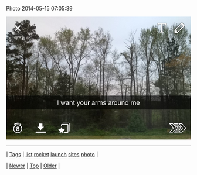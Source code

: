 <!--
title: Photo 2014-05-15 07
date: 2020-06-28T15:27:00.288Z
tags: list, rocket, launch, sites, photo
-->


Photo 2014-05-15 07:05:39

![](85800438874-0.jpg)

<!--BOTTOM-POST-NAVIGATION-->
---

| [Tags](tags.md) | [list](tag-list.md) [rocket](tag-rocket.md) [launch](tag-launch.md) [sites](tag-sites.md) [photo](tag-photo.md) |

| [Newer](85799650224.md) | [Top](index.md) | [Older](85821560794.md) |